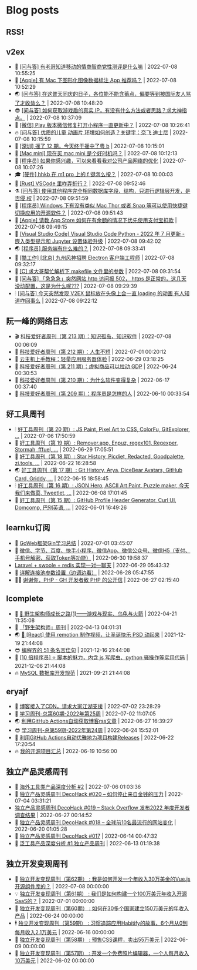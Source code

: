# Blog posts
## RSS!



## v2ex

<!-- v2ex:START  -->
- 🫶 [[问与答] 有老哥知道移动的情商智商党性测评是什么嘛](https://www.v2ex.com/t/864990#reply0) | 2022-07-08 10:55:25 
- 🧰 [[Apple] 有 Mac 下图形化图像数据标注 App 推荐吗？](https://www.v2ex.com/t/864989#reply0) | 2022-07-08 10:52:29 
- 🌏 [[问与答] 在这普天同庆的日子，各位能不能含蓄点，偏要等到被国际友人骂了才收敛么？](https://www.v2ex.com/t/864988#reply0) | 2022-07-08 10:48:20 
- 😎 [[问与答] 如何获取游戏盾的真实 IP，有没有什么方法或者思路？求大神指点。](https://www.v2ex.com/t/864987#reply0) | 2022-07-08 10:37:09 
- 💂 [[微信] Play 版本微信修复打开小程序一直更新中？](https://www.v2ex.com/t/864986#reply2) | 2022-07-08 10:26:41 
- 🔥 [[问与答] 优质的儿童 动画片 环境如何创造？关键字：奈飞 迪士尼](https://www.v2ex.com/t/864985#reply11) | 2022-07-08 10:15:59 
- 🦅 [[深圳] 摇了 12 期，今天终于摇中了粤 b](https://www.v2ex.com/t/864984#reply0) | 2022-07-08 10:15:01 
- 🙉 [[Mac mini] 现在买 mac mini 是个好时机吗？](https://www.v2ex.com/t/864983#reply0) | 2022-07-08 10:12:13 
- 💫 [[程序员] 如果你感兴趣，可以来看看我对公司产品网络的优化](https://www.v2ex.com/t/864982#reply1) | 2022-07-08 10:07:26 
- 🎓 [[硬件] hhkb 在 m1 pro 上的 f 键怎么按？](https://www.v2ex.com/t/864981#reply2) | 2022-07-08 10:00:03 
- 🗽 [[Rust] VSCode 里咋弄折行？](https://www.v2ex.com/t/864980#reply4) | 2022-07-08 09:52:46 
- ⚗️ [[问与答] 使用其他程序完全相同数据库字段、结构，只进行逻辑层开发，是否侵 权](https://www.v2ex.com/t/864979#reply2) | 2022-07-08 09:51:59 
- 🦍 [[程序员] Windows 下有没有类似 Mac Thor 或者 Snap 等可以使用快捷键切换应用的开源软件？](https://www.v2ex.com/t/864978#reply5) | 2022-07-08 09:51:43 
- 🤩 [[Apple] 请教 App Store 如何在有余额的情况下优先使用支付宝扣款](https://www.v2ex.com/t/864977#reply2) | 2022-07-08 09:49:15 
- 🙉 [[Visual Studio Code] Visual Studio Code Python - 2022 年 7 月更新 - 嵌入类型提示和 Jupyter 设置体验升级](https://www.v2ex.com/t/864976#reply1) | 2022-07-08 09:42:02 
- 🌏 [[程序员] 服务端有什么难的？](https://www.v2ex.com/t/864975#reply16) | 2022-07-08 09:33:41 
- 🐘 [[酷工作] [北京] 九州风神招聘 Electron 客户端工程师](https://www.v2ex.com/t/864974#reply2) | 2022-07-08 09:32:17 
- 🧰 [[C] 求大哥帮忙解析下 makefile 文件里的参数](https://www.v2ex.com/t/864973#reply2) | 2022-07-08 09:31:54 
- 💃 [[问与答] 「急急急」突然网站 http 访问报 502， https 是正常的，这几天没动配置，这是为什么呢???](https://www.v2ex.com/t/864972#reply1) | 2022-07-08 09:29:39 
- 🕯 [[问与答] 今天突然发现 V2EX 鼠标放在头像上会一直 loading 的动画 有人知道咋回事么](https://www.v2ex.com/t/864970#reply1) | 2022-07-08 09:22:12 <!-- v2ex:END -->

## 阮一峰的网络日志

<!-- ruanyf:START -->
- 🎬 [科技爱好者周刊（第 213 期）：知识孤岛，知识软件](http://www.ruanyifeng.com/blog/2022/07/weekly-issue-213.html) | 2022-07-08 00:06:09 
- 💄 [科技爱好者周刊（第 212 期）：人生不短](http://www.ruanyifeng.com/blog/2022/07/weekly-issue-212.html) | 2022-07-01 00:20:12 
- 🐎 [云主机上手教程：轻量应用服务器体验](http://www.ruanyifeng.com/blog/2022/06/cloud-server-getting-started-tutorial.html) | 2022-06-29 03:18:25 
- 🤔 [科技爱好者周刊（第 211 期）：虚拟商品可以拉动 GDP](http://www.ruanyifeng.com/blog/2022/06/weekly-issue-211.html) | 2022-06-24 00:30:53 
- 🧠 [科技爱好者周刊（第 210 期）：为什么软件变得复杂](http://www.ruanyifeng.com/blog/2022/06/weekly-issue-210.html) | 2022-06-17 00:37:40 
- 🎃 [科技爱好者周刊（第 209 期）：程序员是怎样的人](http://www.ruanyifeng.com/blog/2022/06/weekly-issue-209.html) | 2022-06-10 00:33:54 <!-- ruanyf:END -->

## 好工具周刊

<!-- bestxtools:START -->
- 🕯 [好工具周刊（第 20 期）: JS Paint, Pixel Art to CSS, ColorFu, GitExplorer, ...](https://discuss-cn.bestxtools.com/d/57/1) | 2022-07-06 17:50:59 
- 🦩 [好工具周刊（第 19 期）: Remover.app, Enpuz, regex101, Regexper, Stormah, fffuel, ...](https://discuss-cn.bestxtools.com/d/56/1) | 2022-06-29 17:05:51 
- 🦄 [好工具周刊（第 18 期）: Star History, Picdiet, Redacted, Goodpalette, zi.tools, ...](https://discuss-cn.bestxtools.com/d/47/1) | 2022-06-22 16:28:58 
- 🌏 [好工具周刊（第 17 期）: Git History, Arya, DiceBear Avatars, GitHub Card, Griddy, ...](https://discuss-cn.bestxtools.com/d/43/1) | 2022-06-15 18:58:45 
- 🕯 [好工具周刊（第 16 期）: JSON Hero, ASCII Art Paint, Puzzle maker, 今天我们来做菜, Tweetlet, ...](https://discuss-cn.bestxtools.com/d/42/1) | 2022-06-08 17:01:45 
- 📝 [好工具周刊（第 15 期）: GitHub Profile Header Generator, Curl UI, Domcomp, 巴别英语, ...](https://discuss-cn.bestxtools.com/d/40/1) | 2022-06-01 16:49:26 <!-- bestxtools:END -->


## learnku订阅

<!-- learnku:START -->
- 🦅 [GoWeb框架Gin学习总结](https://learnku.com/articles/69259) | 2022-07-01 03:45:07 
- 🦅 [微信、字节、百度、快手小程序、微信App、微信公众号、微信H5（支付、手机号解密、获取Token等功能）](https://learnku.com/articles/69235) | 2022-06-30 19:58:37 
-  [Laravel + swoole + redis 实现一对一聊天](https://learnku.com/articles/69154) | 2022-06-29 05:43:32 
- 🌈 [详解连接池参数设置（边调边看）](https://learnku.com/articles/69111) | 2022-06-28 05:47:55 
- 🧑‍🏫 [谢谢你，PHP - GH 开发者致 PHP 的公开信](https://learnku.com/php/t/69054) | 2022-06-27 02:15:40 <!-- learnku:END -->



## lcomplete

<!-- lcomplete:START -->
- 🫶 [🐒 野生架构师成长之路&lpar;1&rpar;——游戏与现实、乌龟与火箭](http://codelc.com/post/growup/s01/) | 2022-04-21 11:35:08 
- 🧰 [「野生架构师」周刊](http://codelc.com/post/essay/%E9%87%8E%E7%94%9F%E6%9E%B6%E6%9E%84%E5%B8%88%E5%91%A8%E5%88%8A%E4%BB%8B%E7%BB%8D/) | 2022-04-13 04:01:31 
- 🌏 [🎄 [React] 使用 remotion 制作视频，让圣诞快乐 PSD 动起来](http://codelc.com/post/dev/js/remotion/) | 2021-12-19 21:44:08 
- 😎 [编程界的 51 条名言佳句](http://codelc.com/post/dev/thinking/quotes/) | 2021-12-16 21:44:08 
- 💂 [[10 倍程序员] ⭐ 脚本的魅力，内含 js 写爬虫、python 骚操作等实用代码](http://codelc.com/post/dev/10x/script/) | 2021-12-06 21:44:08 
- 🔥 [MySQL 数据库开发规范](http://codelc.com/post/dev/db/mysql_standard/) | 2021-09-21 21:44:08 <!-- lcomplete:END -->

## eryajf

<!-- eryajf:START -->
- 🫶 [博客接入了CDN，请求大家江湖支援](https://wiki.eryajf.net/pages/5f559d/) | 2022-07-02 23:28:29 
- 🧰 [学习周刊-总第60期-2022年第25周](https://wiki.eryajf.net/pages/bff449/) | 2022-07-02 11:07:05 
- 🌏 [利用GitHub Actions自动获取博客rss文章](https://wiki.eryajf.net/pages/1b1ba3/) | 2022-06-27 16:39:27 
- 😎 [学习周刊-总第59期-2022年第24周](https://wiki.eryajf.net/pages/b0bdd0/) | 2022-06-24 15:52:01 
- 💂 [利用GitHub Actions自动优雅地为项目构建Releases](https://wiki.eryajf.net/pages/f3e878/) | 2022-06-22 17:20:54 
- 🔥 [我的开源项目汇总](https://wiki.eryajf.net/pages/67892e/) | 2022-06-19 10:56:00 <!-- eryajf:END -->



## 独立产品灵感周刊

<!-- DecoHack:START -->
- 🦣 [海外工具类产品深度分析 #2](https://www.decohack.com/Post/746) | 2022-07-06 01:03:36 
- 🤡 [独立产品灵感周刊 DecoHack #020 – 如何停止来自金钱的压力](https://www.decohack.com/Post/728) | 2022-07-04 03:31:21 
-  [独立产品灵感周刊 DecoHack #019 – Stack Overflow 发布2022 年度开发者调查结果](https://www.decohack.com/Post/699) | 2022-06-27 00:14:52 
- 🐲 [独立产品灵感周刊 DecoHack #018 – 全球前10名最流行的网站变化](https://www.decohack.com/Post/680) | 2022-06-20 01:05:28 
- 🦅 [独立产品灵感周刊 DecoHack #017](https://www.decohack.com/Post/663) | 2022-06-14 00:47:32 
- 🧰 [泛工具产品深度分析 #1 独立产品周刊](https://www.decohack.com/Post/653) | 2022-06-13 01:19:38 <!-- DecoHack:END -->

## 独立开发变现周刊

<!-- easyindie:START -->
- 💂 [独立开发变现周刊（第62期） : 我是如何开发一个年收入30万美金的Vue.js开源组件库的？](https://www.ezindie.com/weekly/issue-62) | 2022-07-08 00:00:00 
- 💡 [独立开发变现周刊（第61期） : 我们是如何构建一个100万美元年收入开源SaaS的？](https://www.ezindie.com/weekly/issue-61) | 2022-07-01 00:00:00 
- 🌋 [独立开发变现周刊（第60期） : 如何在30多个国家建立150万美元的年收入产品](https://www.ezindie.com/weekly/issue-60) | 2022-06-24 00:00:00 
- 🕴 [独立开发变现周刊（第59期） : 习惯追踪应用Habitify的故事，6个月从0到每月收入2.1万美元](https://www.ezindie.com/weekly/issue-59) | 2022-06-16 00:00:00 
- 🎊 [独立开发变现周刊（第58期） : 预售CSS课程，卖出55万美元](https://www.ezindie.com/weekly/issue-58) | 2022-06-09 00:00:00 
- 🤔 [独立开发变现周刊（第57期） : 开发一个免费照片编辑器，一个人每月收入10万美元](https://www.ezindie.com/weekly/issue-57) | 2022-06-02 00:00:00 <!-- easyindie:END -->



